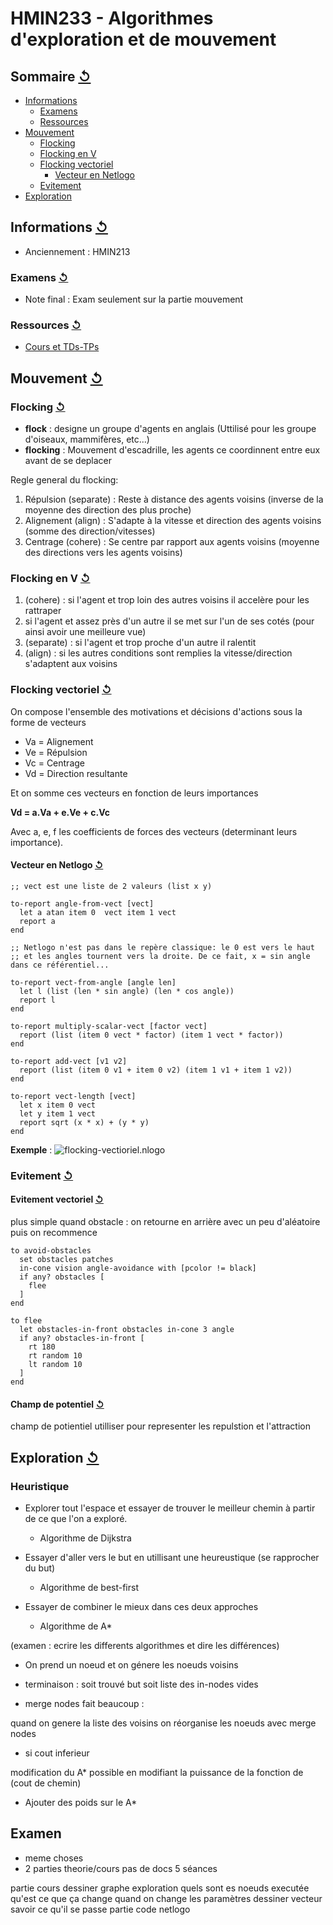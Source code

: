 # HMIN233 - Algorithmes d'exploration et de mouvement

## Sommaire [↺](#sommaire-)

- [Informations](#informations-)
	- [Examens](#examens-)
	- [Ressources](#ressources-)
- [Mouvement](#mouvement-)
	- [Flocking](#flocking-)
	- [Flocking en V](#flocking-en-v-)
	- [Flocking vectoriel](#flocking-vectoriel-)
		- [Vecteur en Netlogo](#vecteur-en-netlogo-)
	- [Evitement](#evitement-)
- [Exploration](#exploration-)

## Informations [↺](#sommaire-)

- Anciennement : HMIN213

### Examens [↺](#sommaire-)

- Note final : Exam seulement sur la partie mouvement

### Ressources [↺](#sommaire-)

- [Cours et TDs-TPs](http://www.lirmm.fr/~ferber/GMIN20A-exploration/)

## Mouvement [↺](#sommaire-)

### Flocking [↺](#sommaire-)

- **flock** : designe un groupe d'agents en anglais (Uttilisé pour les groupe d'oiseaux, mammifères, etc...)
- **flocking** : Mouvement d'escadrille, les agents ce coordinnent entre eux avant de se deplacer

Regle general du flocking:

1. Répulsion (separate) : Reste à distance des agents voisins (inverse de la moyenne des direction des plus proche)
2. Alignement (align) : S'adapte à la vitesse et direction des agents voisins (somme des direction/vitesses)
3. Centrage (cohere) : Se centre par rapport aux agents voisins (moyenne des directions vers les agents voisins)

### Flocking en V [↺](#sommaire-)

1. (cohere) : si l'agent et trop loin des autres voisins il accelère pour les rattraper
2. si l'agent et assez près d'un autre il se met sur l'un de ses cotés (pour ainsi avoir une meilleure vue)
3. (separate) : si l'agent et trop proche d'un autre il ralentit
4. (align) : si les autres conditions sont remplies la vitesse/direction s'adaptent aux voisins

### Flocking vectoriel [↺](#sommaire-)

On compose l'ensemble des motivations et décisions d'actions sous la forme de vecteurs

- Va = Alignement
- Ve = Répulsion
- Vc = Centrage
- Vd = Direction resultante

Et on somme ces vecteurs en fonction de leurs importances

**Vd = a.Va + e.Ve + c.Vc**

Avec a, e, f les coefficients de forces des vecteurs (determinant leurs importance).

#### Vecteur en Netlogo [↺](#sommaire-)

```netlogo
;; vect est une liste de 2 valeurs (list x y)

to-report angle-from-vect [vect]
  let a atan item 0  vect item 1 vect
  report a
end

;; Netlogo n'est pas dans le repère classique: le 0 est vers le haut
;; et les angles tournent vers la droite. De ce fait, x = sin angle dans ce référentiel...

to-report vect-from-angle [angle len]
  let l (list (len * sin angle) (len * cos angle))
  report l
end

to-report multiply-scalar-vect [factor vect]
  report (list (item 0 vect * factor) (item 1 vect * factor))
end

to-report add-vect [v1 v2]
  report (list (item 0 v1 + item 0 v2) (item 1 v1 + item 1 v2))
end

to-report vect-length [vect]
  let x item 0 vect
  let y item 1 vect
  report sqrt (x * x) + (y * y)
end
```

**Exemple** : ![flocking-vectioriel.nlogo](TDs-TPs/TP1%20-%20Flocking%20et%20evitement%20d'obstacles/flocking-vectoriel.nlogo)

### Evitement [↺](#sommaire-)

#### Evitement vectoriel [↺](#sommaire-)

plus simple quand obstacle : on retourne en arrière avec un peu d'aléatoire puis on recommence

```netlogo
to avoid-obstacles
  set obstacles patches
  in-cone vision angle-avoidance with [pcolor != black]
  if any? obstacles [
    flee
  ]
end

to flee
  let obstacles-in-front obstacles in-cone 3 angle
  if any? obstacles-in-front [
    rt 180
    rt random 10
    lt random 10 
  ]
end
```
#### Champ de potentiel [↺](#sommaire-)

champ de potientiel utilliser pour representer les repulstion et l'attraction

## Exploration [↺](#sommaire-)

### Heuristique

- Explorer tout l'espace et essayer de trouver le meilleur chemin à partir de ce que l'on a exploré.
  - Algorithme de Dijkstra

- Essayer d'aller vers le but en utillisant une heureustique (se rapprocher du but)
  - Algorithme de best-first

- Essayer de combiner le mieux dans ces deux approches
  - Algorithme de A*

(examen : ecrire les differents algorithmes et dire les différences)

- On prend un noeud et on génere les noeuds voisins

- terminaison : soit trouvé but soit liste des in-nodes vides

- merge nodes fait beaucoup : 

quand on genere la liste des voisins on réorganise les noeuds avec merge nodes
  - si cout inferieur


modification du A* possible en modifiant la puissance de la fonction de (cout de chemin)

- Ajouter des poids sur le A*

## Examen

- meme choses
- 2 parties
theorie/cours
pas de docs
5 séances

partie cours
dessiner graphe exploration quels sont es noeuds executée
qu'est ce que ça change quand on change les paramètres
dessiner vecteur
savoir ce qu'il se passe
partie code netlogo

